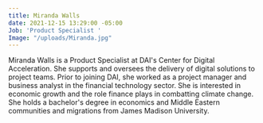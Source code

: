 ```yaml
---
title: Miranda Walls
date: 2021-12-15 13:29:00 -05:00
Job: 'Product Specialist '
Image: "/uploads/Miranda.jpg"
---
```


Miranda Walls is a Product Specialist at DAI's Center for Digital Acceleration. She supports and oversees the delivery of digital solutions to project teams. Prior to joining DAI, she worked as a project manager and business analyst in the financial technology sector. She is interested in economic growth and the role finance plays in combatting climate change. She holds a bachelor's degree in economics and Middle Eastern communities and migrations from James Madison University.